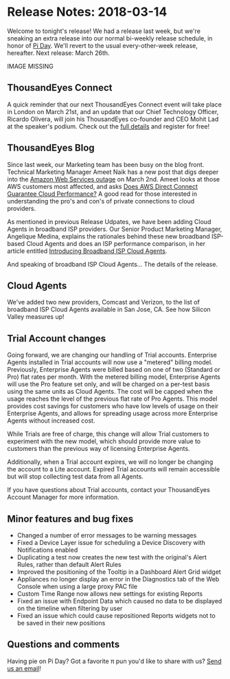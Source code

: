 # Release Notes: 2018-03-14

Welcome to tonight's release! We had a release last week, but we're sneaking an extra release into our normal bi-weekly release schedule, in honor of  [Pi Day](https://en.wikipedia.org/wiki/Pi_Day). We'll revert to the usual every-other-week release, hereafter. Next release: March 26th.

IMAGE MISSING

## ThousandEyes Connect

A quick reminder that our next ThousandEyes Connect event will take place in London on March 21st, and an update that our Chief Technology Officer, Ricardo Olivera, will join his ThousandEyes co-founder and CEO Mohit Lad at the speaker's podium. Check out the [full details](https://www.thousandeyes.com/events/connect/london-2018) and register for free!

## ThousandEyes Blog

Since last week, our Marketing team has been busy on the blog front. Technical Marketing Manager Ameet Naik has a new post that digs deeper into the [Amazon Web Services outage](https://blog.thousandeyes.com/amazon-aws-outage-lesson-managing-cloud-first-risks/) on March 2nd. Ameet looks at those AWS customers most affected, and asks [Does AWS Direct Connect Guarantee Cloud Performance?](https://blog.thousandeyes.com/does-aws-direct-connect-guarantee-cloud-performance/) A good read for those interested in understanding the pro's and con's of private connections to cloud providers.

As mentioned in previous Release Udpates, we have been adding Cloud Agents in broadband ISP providers. Our Senior Product Marketing Manager, Angelique Medina, explains the rationales behind these new broadband ISP-based Cloud Agents and does an ISP performance comparison, in her article entitled [Introducing Broadband ISP Cloud Agents](https://blog.thousandeyes.com/introducing-broadband-isp-cloud-agents/).

And speaking of broadband ISP Cloud Agents... The details of the release.

## Cloud Agents

We've added two new providers, Comcast and Verizon, to the list of broadband ISP Cloud Agents available in San Jose, CA. See how Silicon Valley measures up!

## Trial Account changes

Going forward, we are changing our handling of Trial accounts. Enterprise Agents installed in Trial accounts will now use a "metered" billing model. Previously, Enterprise Agents were billed based on one of two \(Standard or Pro\) flat rates per month. With the metered billing model, Enterprise Agents will use the Pro feature set only, and will be charged on a per-test basis using the same units as Cloud Agents. The cost will be capped when the usage reaches the level of the previous flat rate of Pro Agents. This model provides cost savings for customers who have low levels of usage on their Enterprise Agents, and allows for spreading usage across more Enterprise Agents without increased cost.

While Trials are free of charge, this change will allow Trial customers to experiment with the new model, which should provide more value to customers than the previous way of licensing Enterprise Agents.

Additionally, when a Trial account expires, we will no longer be changing the account to a Lite account. Expired Trial accounts will remain accessible but will stop collecting test data from all Agents.

If you have questions about Trial accounts, contact your ThousandEyes Account Manager for more information.

## Minor features and bug fixes

* Changed a number of error messages to be warning messages
* Fixed a Device Layer issue for scheduling a Device Discovery with Notifications enabled
* Duplicating a test now creates the new test with the original's Alert Rules, rather than default Alert Rules
* Improved the positioning of the Tooltip in a Dashboard Alert Grid widget
* Appliances no longer display an error in the Diagnostics tab of the Web Console when using a large proxy PAC file
* Custom Time Range now allows new settings for existing Reports
* Fixed an issue with Endpoint Data which caused no data to be displayed on the timeline when filtering by user
* Fixed an issue which could cause repositioned Reports widgets not to be saved in their new positions

## Questions and comments

Having pie on Pi Day? Got a favorite π pun you'd like to share with us?  [Send us an email](mailto:support@thousandeyes.com?subject=2018-03-14+Release+Update)!

